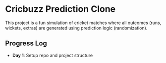 # Cricbuzz Prediction Clone

This project is a fun simulation of cricket matches where all outcomes
(runs, wickets, extras) are generated using prediction logic (randomization).

## Progress Log

- **Day 1**: Setup repo and project structure
